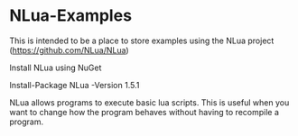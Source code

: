 # NLua-Examples
This is intended to be a place to store examples using the NLua project (https://github.com/NLua/NLua)

Install NLua using NuGet

Install-Package NLua -Version 1.5.1

NLua allows programs to execute basic lua scripts. This is useful when you want to change how the program behaves without having to recompile a program. 
